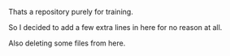 Thats a repository purely for training.

So I decided to add a few extra lines in here for no reason at all.

Also deleting some files from here.